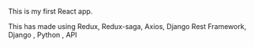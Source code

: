 This is my first React app.

This has made using  Redux, Redux-saga, Axios, Django Rest Framework, Django , Python , API
